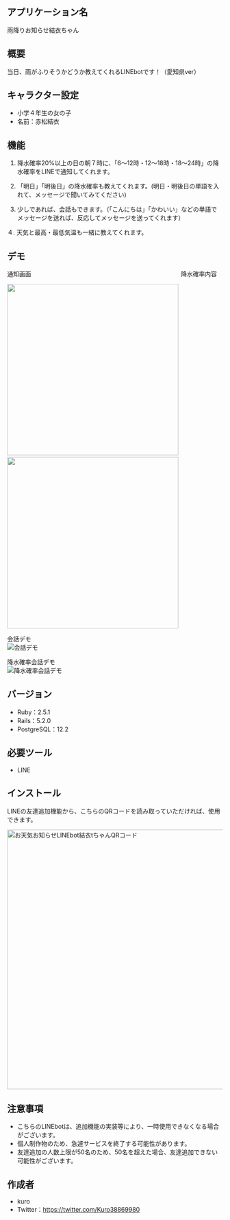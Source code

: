 ## アプリケーション名
雨降りお知らせ結衣ちゃん
 
## 概要
当日、雨がふりそうかどうか教えてくれるLINEbotです！（愛知県ver）

## キャラクター設定
- 小学４年生の女の子
- 名前：赤松結衣

## 機能
  1. 降水確率20%以上の日の朝７時に、「6〜12時・12〜18時・18〜24時」の降水確率をLINEで通知してくれます。

  2. 「明日」「明後日」の降水確率も教えてくれます。(明日・明後日の単語を入れて、メッセージで聞いてみてください)

  3. 少しであれば、会話もできます。（「こんにちは」「かわいい」などの単語でメッセージを送れば、反応してメッセージを送ってくれます）
  
  ４. 天気と最高・最低気温も一緒に教えてくれます。

## デモ
通知画面　　　　　　　　　　　　　　　　　　　　　　　　　降水確率内容

<img src="https://user-images.githubusercontent.com/57647938/82107667-798c8f00-9764-11ea-8e1b-af5901587ec8.png" width="400" >　　　<img src="https://user-images.githubusercontent.com/57647938/82107813-5f06e580-9765-11ea-9dcd-c74bc150b3f9.png" width="400">

会話デモ
<br>
![会話デモ](https://user-images.githubusercontent.com/57647938/82107844-a9886200-9765-11ea-8cab-dd7dd6955cd4.gif)

降水確率会話デモ
<br>
![降水確率会話デモ](https://user-images.githubusercontent.com/57647938/82107873-d50b4c80-9765-11ea-90e9-fe4fa07df785.gif)

## バージョン
* Ruby：2.5.1
* Rails：5.2.0
* PostgreSQL：12.2

## 必要ツール
* LINE
 
## インストール
 LINEの友達追加機能から、こちらのQRコードを読み取っていただければ、使用できます。

<img width="606" alt="お天気お知らせLINEbot結衣tちゃんQRコード" src="https://user-images.githubusercontent.com/57647938/82108219-fb31ec00-9767-11ea-9898-e59449c8e952.png">

## 注意事項
* こちらのLINEbotは、追加機能の実装等により、一時使用できなくなる場合がございます。
* 個人制作物のため、急遽サービスを終了する可能性があります。
* 友達追加の人数上限が50名のため、50名を超えた場合、友達追加できない可能性がございます。

## 作成者
* kuro
* Twitter：https://twitter.com/Kuro38869980
